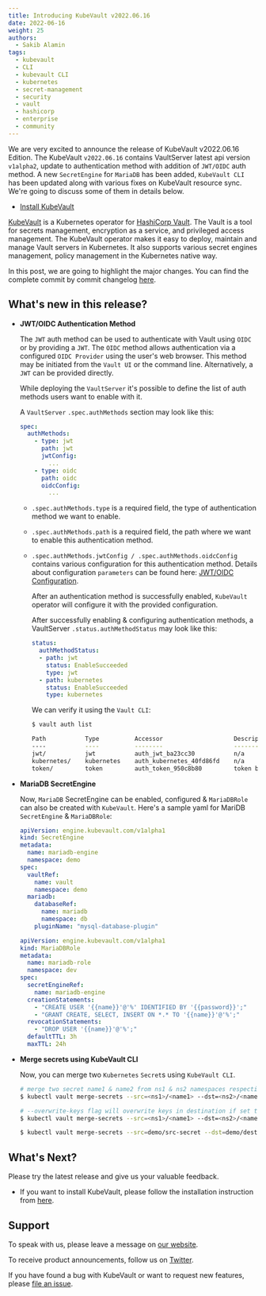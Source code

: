```yaml
---
title: Introducing KubeVault v2022.06.16
date: 2022-06-16
weight: 25
authors:
  - Sakib Alamin
tags:
  - kubevault
  - CLI
  - kubevault CLI
  - kubernetes
  - secret-management
  - security
  - vault
  - hashicorp
  - enterprise
  - community
---
```


We are very excited to announce the release of KubeVault v2022.06.16 Edition. The KubeVault `v2022.06.16` contains VaultServer latest api version `v1alpha2`, update to authentication method with addition of `JWT/OIDC` auth method. A new `SecretEngine` for `MariaDB` has been added, `KubeVault CLI` has been updated along with various fixes on KubeVault resource sync. We're going to discuss some of them in details below.

- [Install KubeVault](https://kubevault.com/docs/v2022.06.16/setup/)

[KubeVault](https://kubevault.com) is a Kubernetes operator for [HashiCorp Vault](https://www.vaultproject.io/). The Vault is a tool for secrets management, encryption as a service, and privileged access management. The KubeVault operator makes it easy to deploy, maintain and manage Vault servers in Kubernetes. It also supports various secret engines management, policy management in the Kubernetes native way.

In this post, we are going to highlight the major changes. You can find the complete commit by commit changelog [here](https://github.com/kubevault/CHANGELOG/blob/master/releases/v2022.06.16/README.md).

## What's new in this release?
- **JWT/OIDC Authentication Method**

    The `JWT` auth method can be used to authenticate with Vault using `OIDC` or by providing a `JWT`. The `OIDC` method allows authentication via a configured `OIDC Provider` using the user's web browser. This method may be initiated from the `Vault UI` or the command line. Alternatively, a `JWT` can be provided directly.

  While deploying the `VaultServer` it's possible to define the list of auth methods users want to enable with it.

    A `VaultServer` `.spec.authMethods` section may look like this:

    ```yaml
    spec:
      authMethods:
        - type: jwt
          path: jwt
          jwtConfig:
            ...
        - type: oidc
          path: oidc
          oidcConfig:
            ...
    
    ```

  * `.spec.authMethods.type` is a required field, the type of authentication method we want to enable.
  * `.spec.authMethods.path` is a required field, the path where we want to enable this authentication method.
  * `.spec.authMethods.jwtConfig / .spec.authMethods.oidcConfig` contains various configuration for this authentication method. Details about configuration `parameters` can be found here: [JWT/OIDC Configuration](https://www.vaultproject.io/api-docs/auth/jwt#configure).

    After an authentication method is successfully enabled, `KubeVault` operator will configure it with the provided configuration.

    After successfully enabling & configuring authentication methods, a VaultServer `.status.authMethodStatus` may look like this:
    ```yaml
    status:
      authMethodStatus:
      - path: jwt
        status: EnableSucceeded
        type: jwt
      - path: kubernetes
        status: EnableSucceeded
        type: kubernetes
    
    ```

    We can verify it using the `Vault CLI`:

    ```bash
    $ vault auth list
    
    Path           Type          Accessor                    Description
    ----           ----          --------                    -----------
    jwt/           jwt           auth_jwt_ba23cc30           n/a
    kubernetes/    kubernetes    auth_kubernetes_40fd86fd    n/a
    token/         token         auth_token_950c8b80         token based credentials
    ```
- **MariaDB SecretEngine**

  Now, `MariaDB` SecretEngine can be enabled, configured & `MariaDBRole` can also be created with `KubeVault`.
  Here's a sample yaml for MariDB `SecretEngine` & `MariaDBRole`:

  ```yaml
  apiVersion: engine.kubevault.com/v1alpha1
  kind: SecretEngine
  metadata:
    name: mariadb-engine
    namespace: demo
  spec:
    vaultRef:
      name: vault
      namespace: demo
    mariadb:
      databaseRef:
        name: mariadb
        namespace: db
      pluginName: "mysql-database-plugin"
  
  ```
  ```yaml
  apiVersion: engine.kubevault.com/v1alpha1
  kind: MariaDBRole
  metadata:
    name: mariadb-role
    namespace: dev
  spec:
    secretEngineRef:
      name: mariadb-engine
    creationStatements:
      - "CREATE USER '{{name}}'@'%' IDENTIFIED BY '{{password}}';"
      - "GRANT CREATE, SELECT, INSERT ON *.* TO '{{name}}'@'%';"
    revocationStatements:
      - "DROP USER '{{name}}'@'%';" 
    defaultTTL: 3h
    maxTTL: 24h
  ```
- **Merge secrets using KubeVault CLI**
  
  Now, you can merge two `Kubernetes` `Secret`s using `KubeVault CLI`.
  ```bash
  # merge two secret name1 & name2 from ns1 & ns2 namespaces respectively
  $ kubectl vault merge-secrets --src=<ns1>/<name1> --dst=<ns2>/<name2>
  
  # --overwrite-keys flag will overwrite keys in destination if set to true.
  $ kubectl vault merge-secrets --src=<ns1>/<name1> --dst=<ns2>/<name2> --overwrite-keys=true
  
  $ kubectl vault merge-secrets --src=demo/src-secret --dst=demo/dest-cred
  ```
  
## What's Next?

Please try the latest release and give us your valuable feedback.

- If you want to install KubeVault, please follow the installation instruction from [here](https://kubevault.com/docs/v2022.02.22/setup).

## Support

To speak with us, please leave a message on [our website](https://appscode.com/contact/).

To receive product announcements, follow us on [Twitter](https://twitter.com/KubeVault).

If you have found a bug with KubeVault or want to request new features, please [file an issue](https://github.com/kubevault/project/issues/new).
